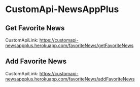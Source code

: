 # CustomApi-NewsAppPlus

## Get Favorite News
CustomApiLink: https://customapi-newsappplus.herokuapp.com/favoriteNews/getFavoriteNews

## Add Favorite News
CustomApiLink: https://customapi-newsappplus.herokuapp.com/favoriteNews/addFavoriteNews
